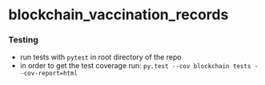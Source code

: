 # blockchain_vaccination_records

### Testing

- run tests with `pytest` in root directory of the repo
- in order to get the test coverage run: `py.test --cov blockchain tests --cov-report=html`
